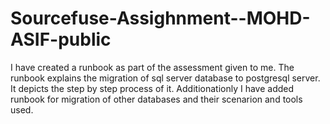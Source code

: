 # Sourcefuse-Assighnment--MOHD-ASIF-public

I have created a runbook as part of the assessment given to me. The runbook explains the migration of sql server database to postgresql server. It depicts the step by step process of it. Additionationly I have added runbook for migration of other databases and their scenarion and tools used.
